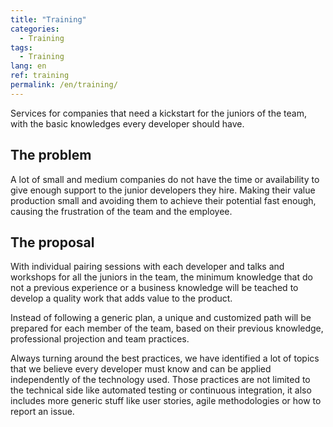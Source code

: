 ```yaml
---
title: "Training"
categories:
  - Training
tags:
  - Training
lang: en
ref: training
permalink: /en/training/
---
```


Services for companies that need a kickstart for the juniors of the team, with the basic knowledges every developer should have.

## The problem

A lot of small and medium companies do not have the time or availability to give enough support to the junior developers they hire. Making their value production small and avoiding them to achieve their potential fast enough, causing the frustration of the team and the employee.

## The proposal

With individual pairing sessions with each developer and talks and workshops for all the juniors in the team, the minimum knowledge that do not a previous experience or a business knowledge will be teached to develop a quality work that adds value to the product.

Instead of following a generic plan, a unique and customized path will be prepared for each member of the team, based on their previous knowledge, professional projection and team practices.

Always turning around the best practices, we have identified a lot of topics that we believe every developer must know and can be applied independently of the technology used. Those practices are not limited to the technical side like automated testing or continuous integration, it also includes more generic stuff like user stories, agile methodologies or how to report an issue.
